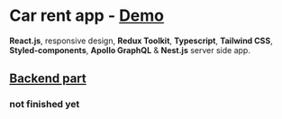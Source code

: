 # Car rent app - [Demo](https://yegorkochetkov.github.io/rent-car_mern/)

**React.js**, responsive design, **Redux Toolkit**, **Typescript**, **Tailwind CSS**, **Styled-components**, **Apollo GraphQL** & **Nest.js** server side app.

## [Backend part](https://github.com/YegorKochetkov/rent-car_nestjs)

### not finished yet

